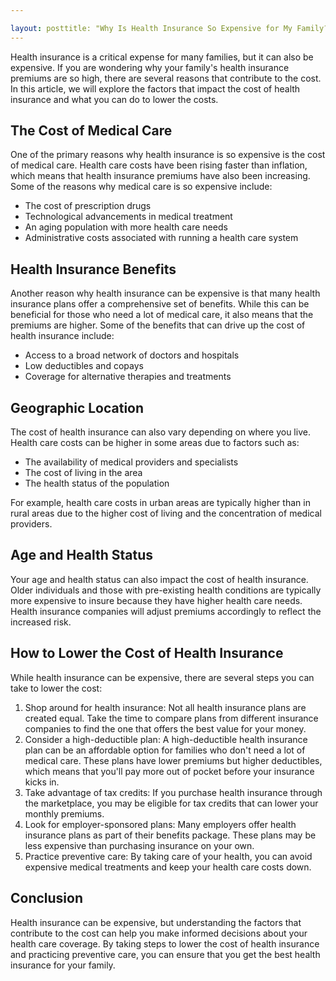 ```yaml
---

layout: posttitle: "Why Is Health Insurance So Expensive for My Family? Explained by an Expert"description: "Learn the reasons why health insurance can be expensive for families and what you can do to lower the costs. Read on to find out more."date: 2023-03-13 15:05:40 +0300last_modified_at: 2023-03-13 15:05:40 +0300slug: why-is-health-insurance-so-expensive-for-my-family-explained
---
```

Health insurance is a critical expense for many families, but it can also be expensive. If you are wondering why your family's health insurance premiums are so high, there are several reasons that contribute to the cost. In this article, we will explore the factors that impact the cost of health insurance and what you can do to lower the costs.

## The Cost of Medical Care

One of the primary reasons why health insurance is so expensive is the cost of medical care. Health care costs have been rising faster than inflation, which means that health insurance premiums have also been increasing. Some of the reasons why medical care is so expensive include:

* The cost of prescription drugs
* Technological advancements in medical treatment
* An aging population with more health care needs
* Administrative costs associated with running a health care system

## Health Insurance Benefits

Another reason why health insurance can be expensive is that many health insurance plans offer a comprehensive set of benefits. While this can be beneficial for those who need a lot of medical care, it also means that the premiums are higher. Some of the benefits that can drive up the cost of health insurance include:

* Access to a broad network of doctors and hospitals
* Low deductibles and copays
* Coverage for alternative therapies and treatments

## Geographic Location

The cost of health insurance can also vary depending on where you live. Health care costs can be higher in some areas due to factors such as:

* The availability of medical providers and specialists
* The cost of living in the area
* The health status of the population

For example, health care costs in urban areas are typically higher than in rural areas due to the higher cost of living and the concentration of medical providers.

## Age and Health Status

Your age and health status can also impact the cost of health insurance. Older individuals and those with pre-existing health conditions are typically more expensive to insure because they have higher health care needs. Health insurance companies will adjust premiums accordingly to reflect the increased risk.

## How to Lower the Cost of Health Insurance

While health insurance can be expensive, there are several steps you can take to lower the cost:

1. Shop around for health insurance: Not all health insurance plans are created equal. Take the time to compare plans from different insurance companies to find the one that offers the best value for your money.
2. Consider a high-deductible plan: A high-deductible health insurance plan can be an affordable option for families who don't need a lot of medical care. These plans have lower premiums but higher deductibles, which means that you'll pay more out of pocket before your insurance kicks in.
3. Take advantage of tax credits: If you purchase health insurance through the marketplace, you may be eligible for tax credits that can lower your monthly premiums.
4. Look for employer-sponsored plans: Many employers offer health insurance plans as part of their benefits package. These plans may be less expensive than purchasing insurance on your own.
5. Practice preventive care: By taking care of your health, you can avoid expensive medical treatments and keep your health care costs down.

## Conclusion

Health insurance can be expensive, but understanding the factors that contribute to the cost can help you make informed decisions about your health care coverage. By taking steps to lower the cost of health insurance and practicing preventive care, you can ensure that you get the best health insurance for your family.